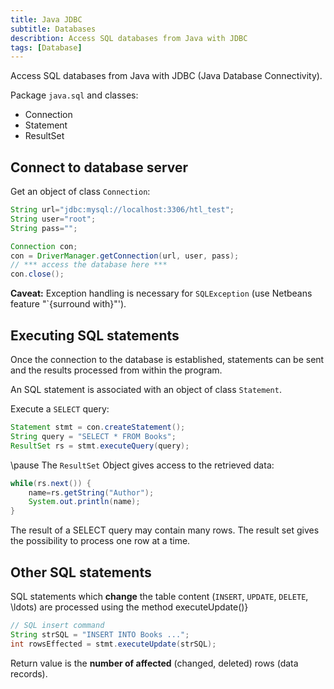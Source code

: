 ```yaml
---
title: Java JDBC
subtitle: Databases
describtion: Access SQL databases from Java with JDBC
tags: [Database]
---
```




Access SQL databases from Java with JDBC (Java Database Connectivity).

Package `java.sql` and classes:

- Connection
- Statement
- ResultSet



## Connect to database server

Get an object of class `Connection`:

```java
String url="jdbc:mysql://localhost:3306/htl_test";
String user="root"; 
String pass="";

Connection con;
con = DriverManager.getConnection(url, user, pass);
// *** access the database here ***
con.close();
```

**Caveat:**
Exception handling is necessary for `SQLException` (use Netbeans feature "`{surround with}"').






## Executing SQL statements

<article>
Once the connection to the database is established, statements can be sent and the results processed from within the program.


An SQL statement is associated with an object of class `Statement`.

Execute a `SELECT` query:

```java
Statement stmt = con.createStatement();
String query = "SELECT * FROM Books";
ResultSet rs = stmt.executeQuery(query);
```

\pause
The `ResultSet` Object gives access to the retrieved data:

```java
while(rs.next()) {
    name=rs.getString("Author");
    System.out.println(name);
}
```

<article>
The result of a SELECT query may contain many rows.
The result set gives the possibility to process one row at a time.



## Other SQL statements

SQL statements which **change** the table content (`INSERT`, `UPDATE`, `DELETE`, \ldots) are processed using the method
executeUpdate()} 

```java
// SQL insert command
String strSQL = "INSERT INTO Books ...";
int rowsEffected = stmt.executeUpdate(strSQL);
```

Return value is the **number of affected** (changed, deleted) rows (data records).

